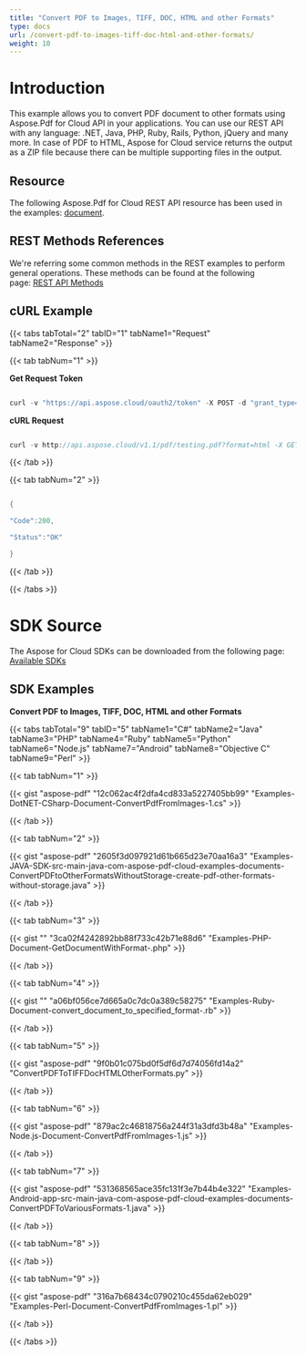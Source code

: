 ```yaml
---
title: "Convert PDF to Images, TIFF, DOC, HTML and other Formats"
type: docs
url: /convert-pdf-to-images-tiff-doc-html-and-other-formats/
weight: 10
---
```



# **Introduction**
This example allows you to convert PDF document to other formats using Aspose.Pdf for Cloud API in your applications. You can use our REST API with any language: .NET, Java, PHP, Ruby, Rails, Python, jQuery and many more. In case of PDF to HTML, Aspose for Cloud service returns the output as a ZIP file because there can be multiple supporting files in the output.
## **Resource**
The following Aspose.Pdf for Cloud REST API resource has been used in the examples: [document](https://apireference.aspose.cloud/pdf/#!/Document/Document_PutConvertDocument).
## **REST Methods References**
We're referring some common methods in the REST examples to perform general operations. These methods can be found at the following page: [REST API Methods](http://www.aspose.com/docs/display/rest/REST+API+Methods)
## **cURL Example**
{{< tabs tabTotal="2" tabID="1" tabName1="Request" tabName2="Response" >}}

{{< tab tabNum="1" >}}

**Get Request Token**

```groovy

curl -v "https://api.aspose.cloud/oauth2/token" -X POST -d "grant_type=client_credentials&client_id=0B17F60A-6D69-426B-9ABD-79F35A6E9F7B&client_secret=53b8b19adffa41a3e87dbbd8858977ae" -H "Content-Type: application/x-www-form-urlencoded" -H "Accept: application/json" 

```

**cURL Request**

```java

curl -v http://api.aspose.cloud/v1.1/pdf/testing.pdf?format=html -X GET -H "Content-Type: application/json" -H "Accept: application/json" -H "Authorization: Bearer yPFyyiN2jamYggVq9p6Tg8EOIC7f5zr2tWmClPWuKJWtfVv2CNpb1qno7GAufwT10ttkHLe7GVlZg4-YjpSfi5gM3xMy5obgaP4HIta8EZ6bwopPbS6i-gPiNHM6CraFmSEKWvDDUwIWopcR0apcRyyxzBR4GhuRDbbagrl0efGhjmkR4VbnX382dXcf0uvyzuTpz7OB3S2ZJsJhOdZ16TOkfrtjFgeTjFm2LBENkVPpQP6nFMBDL2D8_EoUgS2Rn4q65eZQqtcqhbUWtsAwPQiX2le0QxACQ0o0lWYAaCGvFGODcEQyqJUa7fXSIxXNICilGBoA1k-wWQtZyoqipgt8sC1lbN4ctS5wDsFmBE9cMhyn68FO_ZuQzZqfqsN_U9fQt-VVLif2woStjXotyL3kjqDVwbOKNpSAw2c4uh9xX7xL"

```

{{< /tab >}}

{{< tab tabNum="2" >}}

```java

{

"Code":200,

"Status":"OK"

}

```

{{< /tab >}}

{{< /tabs >}}
# **SDK Source**
The Aspose for Cloud SDKs can be downloaded from the following page: [Available SDKs](/pdf/available-sdks/)
## **SDK Examples**
**Convert PDF to Images, TIFF, DOC, HTML and other Formats**

{{< tabs tabTotal="9" tabID="5" tabName1="C#" tabName2="Java" tabName3="PHP" tabName4="Ruby" tabName5="Python" tabName6="Node.js" tabName7="Android" tabName8="Objective C" tabName9="Perl" >}}

{{< tab tabNum="1" >}}

{{< gist "aspose-pdf" "12c062ac4f2dfa4cd833a5227405bb99" "Examples-DotNET-CSharp-Document-ConvertPdfFromImages-1.cs" >}}

{{< /tab >}}

{{< tab tabNum="2" >}}

{{< gist "aspose-pdf" "2605f3d097921d61b665d23e70aa16a3" "Examples-JAVA-SDK-src-main-java-com-aspose-pdf-cloud-examples-documents-ConvertPDFtoOtherFormatsWithoutStorage-create-pdf-other-formats-without-storage.java" >}}

{{< /tab >}}

{{< tab tabNum="3" >}}

{{< gist "" "3ca02f4242892bb88f733c42b71e88d6" "Examples-PHP-Document-GetDocumentWithFormat-.php" >}}

{{< /tab >}}

{{< tab tabNum="4" >}}

{{< gist "" "a06bf056ce7d665a0c7dc0a389c58275" "Examples-Ruby-Document-convert_document_to_specified_format-.rb" >}}

{{< /tab >}}

{{< tab tabNum="5" >}}

{{< gist "aspose-pdf" "9f0b01c075bd0f5df6d7d74056fd14a2" "ConvertPDFToTIFFDocHTMLOtherFormats.py" >}}

{{< /tab >}}

{{< tab tabNum="6" >}}

{{< gist "aspose-pdf" "879ac2c46818756a244f31a3dfd3b48a" "Examples-Node.js-Document-ConvertPdfFromImages-1.js" >}}

{{< /tab >}}

{{< tab tabNum="7" >}}

{{< gist "aspose-pdf" "531368565ace35fc131f3e7b44b4e322" "Examples-Android-app-src-main-java-com-aspose-pdf-cloud-examples-documents-ConvertPDFToVariousFormats-1.java" >}}

{{< /tab >}}

{{< tab tabNum="8" >}}

{{< /tab >}}

{{< tab tabNum="9" >}}

{{< gist "aspose-pdf" "316a7b68434c0790210c455da62eb029" "Examples-Perl-Document-ConvertPdfFromImages-1.pl" >}}

{{< /tab >}}

{{< /tabs >}}
